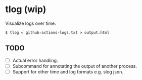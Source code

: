 # tlog (wip)

Visualize logs over time.

```
$ tlog < github-actions-logs.txt > output.html
```

## TODO

- [ ] Actual error handling.
- [ ] Subcommand for annotating the output of another process.
- [ ] Support for other time and log formats e.g. slog json.

